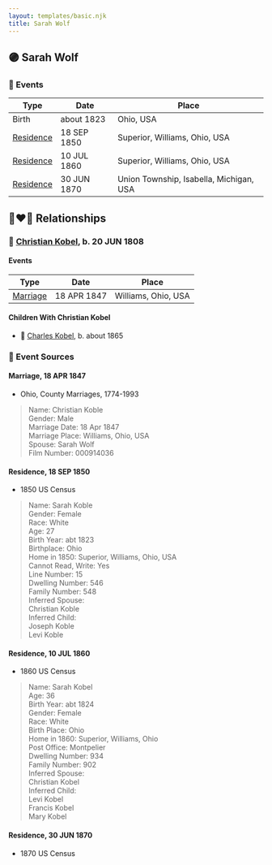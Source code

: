 ```yaml
---
layout: templates/basic.njk
title: Sarah Wolf
---
```

## 🟣 Sarah Wolf

### 📆 Events

Type | Date | Place
------ | ------ | ------
Birth | about 1823 | Ohio, USA
[Residence](#event-b7310a5e-3522-4899-a7f0-efa5116ab21b) | 18 SEP 1850 | Superior, Williams, Ohio, USA
[Residence](#event-7612b38c-3408-4dd0-8bf1-ae463c139426) | 10 JUL 1860 | Superior, Williams, Ohio, USA
[Residence](#event-f9d03e20-0820-4a12-ac20-e6c6228c3200) | 30 JUN 1870 | Union Township, Isabella, Michigan, USA

## 👩‍❤️‍👨 Relationships

### 🔵 [Christian Kobel](/people/1/17423128), b. 20 JUN 1808

#### Events

Type | Date | Place
------ | ------ | ------
[Marriage](#event-7cc80e61-b57e-409d-991a-c8cf338322a7) | 18 APR 1847 | Williams, Ohio, USA
#### Children With Christian Kobel
* 🔵 [Charles Kobel](/people/8/82937830), b. about 1865
### 📰 Event Sources

#### <a id="event-7cc80e61-b57e-409d-991a-c8cf338322a7"></a> Marriage, 18 APR 1847
* Ohio, County Marriages, 1774-1993
>   
  > Name: Christian Koble  
  > Gender: Male  
  > Marriage Date: 18 Apr 1847  
  > Marriage Place: Williams, Ohio, USA  
  > Spouse: Sarah Wolf  
  > Film Number: 000914036

#### <a id="event-b7310a5e-3522-4899-a7f0-efa5116ab21b"></a> Residence, 18 SEP 1850
* 1850 US Census
>   
  > Name: Sarah Koble  
  > Gender: Female  
  > Race: White  
  > Age: 27  
  > Birth Year: abt 1823  
  > Birthplace: Ohio  
  > Home in 1850: Superior, Williams, Ohio, USA  
  > Cannot Read, Write: Yes  
  > Line Number: 15  
  > Dwelling Number: 546  
  > Family Number: 548  
  > Inferred Spouse:   
  > Christian Koble  
  > Inferred Child:   
  > Joseph Koble  
  > Levi Koble

#### <a id="event-7612b38c-3408-4dd0-8bf1-ae463c139426"></a> Residence, 10 JUL 1860
* 1860 US Census
>   
  > Name: Sarah Kobel  
  > Age: 36  
  > Birth Year: abt 1824  
  > Gender: Female  
  > Race: White  
  > Birth Place: Ohio  
  > Home in 1860: Superior, Williams, Ohio  
  > Post Office: Montpelier  
  > Dwelling Number: 934  
  > Family Number: 902  
  > Inferred Spouse:   
  > Christian Kobel  
  > Inferred Child:   
  > Levi Kobel  
  > Francis Kobel  
  > Mary Kobel

#### <a id="event-f9d03e20-0820-4a12-ac20-e6c6228c3200"></a> Residence, 30 JUN 1870
* 1870 US Census